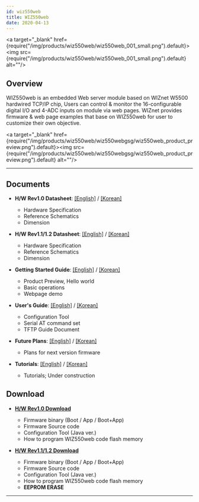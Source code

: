 ```yaml
---
id: wiz550web
title: WIZ550web
date: 2020-04-13
---
```


<a target="_blank" href={require("/img/products/wiz550web/wiz550web_001_small.png").default}><img src={require("/img/products/wiz550web/wiz550web_001_small.png").default} alt=""/></a>

## Overview

WIZ550web is an embedded Web server module based on WIZnet W5500
hardwired TCP/IP chip, Users can control & monitor the 16-configurable
digital I/O and 4-ADC inputs on module via web pages. WIZnet provides
firmware & web page examples that base on WIZ550web for user to
customize their own objective.

<a target="_blank" href={require("/img/products/wiz550web/wiz550webgsg/wiz550web_product_preview.png").default}><img src={require("/img/products/wiz550web/wiz550webgsg/wiz550web_product_preview.png").default} alt=""/></a>

-----

## Documents

  - **H/W Rev1.0 Datasheet**:
    [[English]](/) /
    [[Korean]](/) 
      - Hardware Specification
      - Reference Schematics
      - Dimension

  - **H/W Rev1.1/1.2 Datasheet**:
    [[English]](datasheet_eng) /
    [[Korean]](datasheet_kor) 
      - Hardware Specification
      - Reference Schematics
      - Dimension



  - **Getting Started Guide**:
    [[English]](getting_started_guide_eng) /
    [[Korean]](getting_started_guide_kor)
      - Product Preview, Hello world
      - Basic operations
      - Webpage demo



  - **User's Guide**: [[English]](users_guide_eng)
    / [[Korean]](users_guide_kor)
      - Configuration Tool
      - Serial AT command set
      - TFTP Guide Document



  - **Future Plans**: [[English]](future_plan_eng)
    / [[Korean]](future_plan_kor)
      - Plans for next version firmware



  - **Tutorials**:
    [[English]](tutorials_eng) /
    [[Korean]](tutorials_kor)
      - Tutorials; Under construction


## Download

  - **[H/W Rev1.0 Download](download)**
      - Firmware binary (Boot / App / Boot+App)
      - Firmware Source code 
      - Configuration Tool (Java ver.)
      - How to program WIZ550web code flash memory



  - **[H/W Rev1.1/1.2
    Download](download)**
      - Firmware binary (Boot / App / Boot+App)
      - Firmware Source code 
      - Configuration Tool (Java ver.)
      - How to program WIZ550web code flash memory
      - **EEPROM ERASE**



-----
